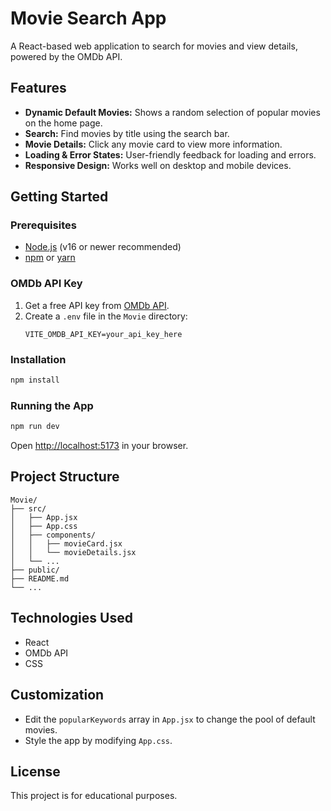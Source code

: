 # Movie Search App

A React-based web application to search for movies and view details, powered by the OMDb API.

## Features

- **Dynamic Default Movies:** Shows a random selection of popular movies on the home page.
- **Search:** Find movies by title using the search bar.
- **Movie Details:** Click any movie card to view more information.
- **Loading & Error States:** User-friendly feedback for loading and errors.
- **Responsive Design:** Works well on desktop and mobile devices.

## Getting Started

### Prerequisites

- [Node.js](https://nodejs.org/) (v16 or newer recommended)
- [npm](https://www.npmjs.com/) or [yarn](https://yarnpkg.com/)

### OMDb API Key

1. Get a free API key from [OMDb API](https://www.omdbapi.com/apikey.aspx).
2. Create a `.env` file in the `Movie` directory:
   ```
   VITE_OMDB_API_KEY=your_api_key_here
   ```

### Installation

```bash
npm install
```

### Running the App

```bash
npm run dev
```

Open [http://localhost:5173](http://localhost:5173) in your browser.

## Project Structure

```
Movie/
├── src/
│   ├── App.jsx
│   ├── App.css
│   ├── components/
│   │   ├── movieCard.jsx
│   │   └── movieDetails.jsx
│   └── ...
├── public/
├── README.md
└── ...
```

## Technologies Used

- React
- OMDb API
- CSS

## Customization

- Edit the `popularKeywords` array in `App.jsx` to change the pool of default movies.
- Style the app by modifying `App.css`.

## License

This project is for educational purposes.
